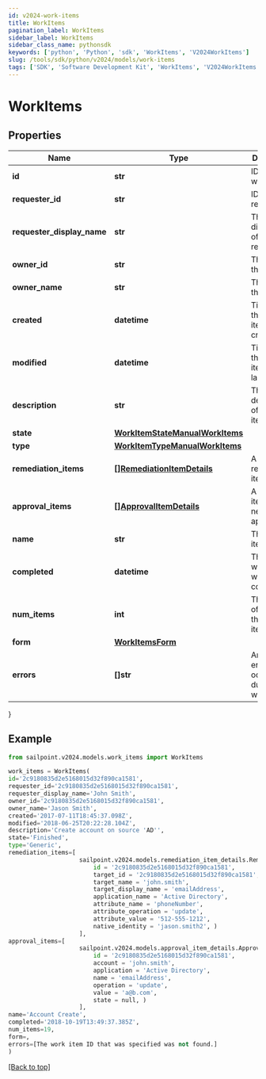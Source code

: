 ```yaml
---
id: v2024-work-items
title: WorkItems
pagination_label: WorkItems
sidebar_label: WorkItems
sidebar_class_name: pythonsdk
keywords: ['python', 'Python', 'sdk', 'WorkItems', 'V2024WorkItems'] 
slug: /tools/sdk/python/v2024/models/work-items
tags: ['SDK', 'Software Development Kit', 'WorkItems', 'V2024WorkItems']
---
```


# WorkItems


## Properties

Name | Type | Description | Notes
------------ | ------------- | ------------- | -------------
**id** | **str** | ID of the work item | [optional] 
**requester_id** | **str** | ID of the requester | [optional] 
**requester_display_name** | **str** | The displayname of the requester | [optional] 
**owner_id** | **str** | The ID of the owner | [optional] 
**owner_name** | **str** | The name of the owner | [optional] 
**created** | **datetime** | Time when the work item was created | [optional] 
**modified** | **datetime** | Time when the work item was last updated | [optional] 
**description** | **str** | The description of the work item | [optional] 
**state** | [**WorkItemStateManualWorkItems**](work-item-state-manual-work-items) |  | [optional] 
**type** | [**WorkItemTypeManualWorkItems**](work-item-type-manual-work-items) |  | [optional] 
**remediation_items** | [**[]RemediationItemDetails**](remediation-item-details) | A list of remediation items | [optional] 
**approval_items** | [**[]ApprovalItemDetails**](approval-item-details) | A list of items that need to be approved | [optional] 
**name** | **str** | The work item name | [optional] 
**completed** | **datetime** | The time at which the work item completed | [optional] 
**num_items** | **int** | The number of items in the work item | [optional] 
**form** | [**WorkItemsForm**](work-items-form) |  | [optional] 
**errors** | **[]str** | An array of errors that ocurred during the work item | [optional] 
}

## Example

```python
from sailpoint.v2024.models.work_items import WorkItems

work_items = WorkItems(
id='2c9180835d2e5168015d32f890ca1581',
requester_id='2c9180835d2e5168015d32f890ca1581',
requester_display_name='John Smith',
owner_id='2c9180835d2e5168015d32f890ca1581',
owner_name='Jason Smith',
created='2017-07-11T18:45:37.098Z',
modified='2018-06-25T20:22:28.104Z',
description='Create account on source 'AD'',
state='Finished',
type='Generic',
remediation_items=[
                    sailpoint.v2024.models.remediation_item_details.RemediationItemDetails(
                        id = '2c9180835d2e5168015d32f890ca1581', 
                        target_id = '2c9180835d2e5168015d32f890ca1581', 
                        target_name = 'john.smith', 
                        target_display_name = 'emailAddress', 
                        application_name = 'Active Directory', 
                        attribute_name = 'phoneNumber', 
                        attribute_operation = 'update', 
                        attribute_value = '512-555-1212', 
                        native_identity = 'jason.smith2', )
                    ],
approval_items=[
                    sailpoint.v2024.models.approval_item_details.ApprovalItemDetails(
                        id = '2c9180835d2e5168015d32f890ca1581', 
                        account = 'john.smith', 
                        application = 'Active Directory', 
                        name = 'emailAddress', 
                        operation = 'update', 
                        value = 'a@b.com', 
                        state = null, )
                    ],
name='Account Create',
completed='2018-10-19T13:49:37.385Z',
num_items=19,
form=,
errors=[The work item ID that was specified was not found.]
)

```
[[Back to top]](#) 


